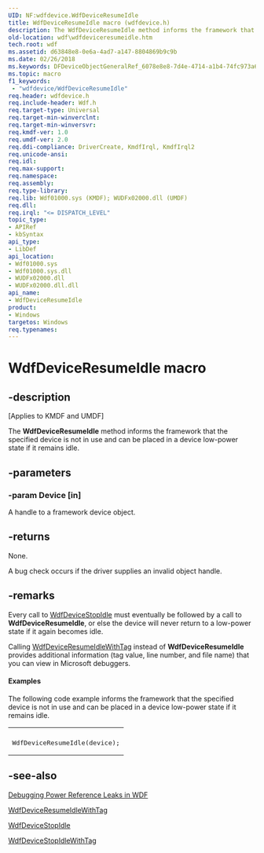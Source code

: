 ```yaml
---
UID: NF:wdfdevice.WdfDeviceResumeIdle
title: WdfDeviceResumeIdle macro (wdfdevice.h)
description: The WdfDeviceResumeIdle method informs the framework that the specified device is not in use and can be placed in a device low-power state if it remains idle.
old-location: wdf\wdfdeviceresumeidle.htm
tech.root: wdf
ms.assetid: d63848e8-0e6a-4ad7-a147-8804869b9c9b
ms.date: 02/26/2018
ms.keywords: DFDeviceObjectGeneralRef_6078e8e8-7d4e-4714-a1b4-74fc973a678c.xml, WdfDeviceResumeIdle, WdfDeviceResumeIdle method, kmdf.wdfdeviceresumeidle, wdf.wdfdeviceresumeidle, wdfdevice/WdfDeviceResumeIdle
ms.topic: macro
f1_keywords:
 - "wdfdevice/WdfDeviceResumeIdle"
req.header: wdfdevice.h
req.include-header: Wdf.h
req.target-type: Universal
req.target-min-winverclnt: 
req.target-min-winversvr: 
req.kmdf-ver: 1.0
req.umdf-ver: 2.0
req.ddi-compliance: DriverCreate, KmdfIrql, KmdfIrql2
req.unicode-ansi: 
req.idl: 
req.max-support: 
req.namespace: 
req.assembly: 
req.type-library: 
req.lib: Wdf01000.sys (KMDF); WUDFx02000.dll (UMDF)
req.dll: 
req.irql: "<= DISPATCH_LEVEL"
topic_type:
- APIRef
- kbSyntax
api_type:
- LibDef
api_location:
- Wdf01000.sys
- Wdf01000.sys.dll
- WUDFx02000.dll
- WUDFx02000.dll.dll
api_name:
- WdfDeviceResumeIdle
product:
- Windows
targetos: Windows
req.typenames: 
---
```


# WdfDeviceResumeIdle macro


## -description


<p class="CCE_Message">[Applies to KMDF and UMDF]</p>

The <b>WdfDeviceResumeIdle</b> method informs the framework that the specified device is not in use and can be placed in a device low-power state if it remains idle.


## -parameters




### -param Device [in]

A handle to a framework device object.

## -returns

None.

A bug check occurs if the driver supplies an invalid object handle.



## -remarks



Every call to <a href="https://docs.microsoft.com/windows-hardware/drivers/ddi/content/wdfdevice/nf-wdfdevice-wdfdevicestopidle">WdfDeviceStopIdle</a> must eventually be followed by a call to <b>WdfDeviceResumeIdle</b>, or else the device will never return to a low-power state if it again becomes idle.

Calling <a href="https://docs.microsoft.com/windows-hardware/drivers/wdf/wdfdeviceresumeidlewithtag">WdfDeviceResumeIdleWithTag</a> instead of <b>WdfDeviceResumeIdle</b> provides additional information (tag value, line number, and file name) that you can view in Microsoft debuggers.


#### Examples

The following code example informs the framework that the specified device is not in use and can be placed in a device low-power state if it remains idle.

<div class="code"><span codelanguage=""><table>
<tr>
<th></th>
</tr>
<tr>
<td>
<pre>WdfDeviceResumeIdle(device);</pre>
</td>
</tr>
</table></span></div>



## -see-also




<a href="https://docs.microsoft.com/windows-hardware/drivers/wdf/debugging-power-reference-leaks-in-wdf">Debugging Power Reference Leaks in WDF</a>



<a href="https://docs.microsoft.com/windows-hardware/drivers/wdf/wdfdeviceresumeidlewithtag">WdfDeviceResumeIdleWithTag</a>



<a href="https://docs.microsoft.com/windows-hardware/drivers/ddi/content/wdfdevice/nf-wdfdevice-wdfdevicestopidle">WdfDeviceStopIdle</a>



<a href="https://docs.microsoft.com/windows-hardware/drivers/wdf/wdfdevicestopidlewithtag">WdfDeviceStopIdleWithTag</a>
 

 

